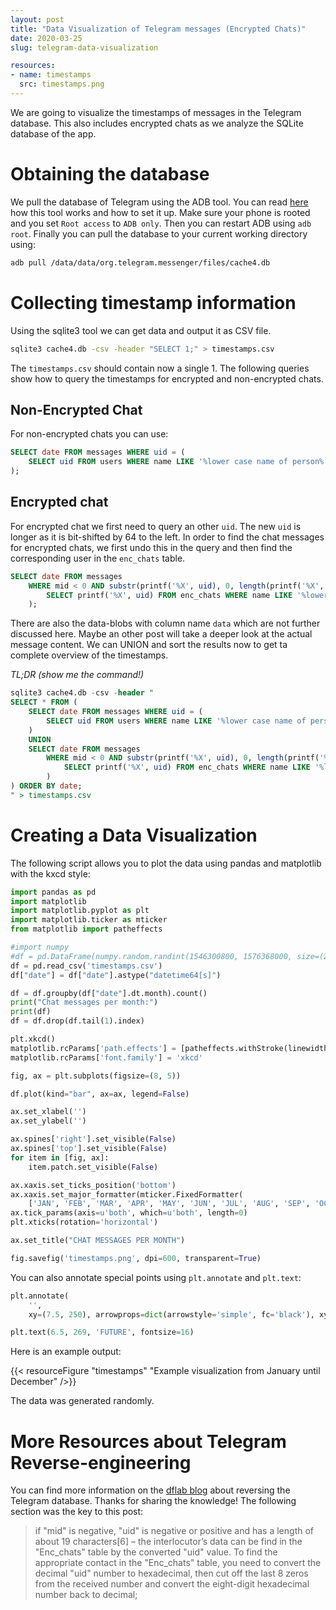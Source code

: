 ```yaml
---
layout: post
title: "Data Visualization of Telegram messages (Encrypted Chats)"
date: 2020-03-25
slug: telegram-data-visualization

resources:
- name: timestamps
  src: timestamps.png
---
```


We are going to visualize the timestamps of messages in the Telegram database. This also includes encrypted chats as we analyze the SQLite database of the app.

# Obtaining the database

We pull the database of Telegram using the ADB tool. You can read [here](https://developer.android.com/studio/command-line/adb) how this tool works and how to set it up. Make sure your phone is rooted and you set `Root access` to `ADB only`. Then you can restart ADB using `adb root`. Finally you can pull the database to your current working directory using:

```bash
adb pull /data/data/org.telegram.messenger/files/cache4.db
```

# Collecting timestamp information

Using the sqlite3 tool we can get data and output it as CSV file.

```bash
sqlite3 cache4.db -csv -header "SELECT 1;" > timestamps.csv
```

The `timestamps.csv` should contain now a single 1. The following queries show how to query the timestamps for encrypted and non-encrypted chats.

## Non-Encrypted Chat

For non-encrypted chats you can use:

```sql
SELECT date FROM messages WHERE uid = (
    SELECT uid FROM users WHERE name LIKE '%lower case name of person%'
);
```

## Encrypted chat

For encrypted chat we first need to query an other `uid`. The new `uid` is longer as it is bit-shifted by 64 to the left. In order to find the chat messages for encrypted chats, we first undo this in the query and then find the corresponding user in the `enc_chats` table.

```sql
SELECT date FROM messages
    WHERE mid < 0 AND substr(printf('%X', uid), 0, length(printf('%X', uid)) - 7) = (
        SELECT printf('%X', uid) FROM enc_chats WHERE name LIKE '%lower case name of person%'
    );
```

There are also the data-blobs with column name `data` which are not further discussed here. Maybe an other post will take a deeper look at the actual message content.
We can UNION and sort the results now to get ta complete overview of the timestamps.

_TL;DR (show me the command!)_

```sql
sqlite3 cache4.db -csv -header "
SELECT * FROM (
    SELECT date FROM messages WHERE uid = (
        SELECT uid FROM users WHERE name LIKE '%lower case name of person%'
    )
    UNION
    SELECT date FROM messages
        WHERE mid < 0 AND substr(printf('%X', uid), 0, length(printf('%X', uid)) - 7) = (
            SELECT printf('%X', uid) FROM enc_chats WHERE name LIKE '%lower case name of person%'
        )
) ORDER BY date;
" > timestamps.csv
```

# Creating a Data Visualization

The following script allows you to plot the data using pandas and matplotlib with the kxcd style:

```python
import pandas as pd
import matplotlib
import matplotlib.pyplot as plt
import matplotlib.ticker as mticker
from matplotlib import patheffects

#import numpy
#df = pd.DataFrame(numpy.random.randint(1546300800, 1576368000, size=(2000, 1)), columns=['date'])
df = pd.read_csv('timestamps.csv')
df["date"] = df["date"].astype("datetime64[s]")

df = df.groupby(df["date"].dt.month).count()
print("Chat messages per month:")
print(df)
df = df.drop(df.tail(1).index)

plt.xkcd()
matplotlib.rcParams['path.effects'] = [patheffects.withStroke(linewidth=0)]
matplotlib.rcParams['font.family'] = 'xkcd'

fig, ax = plt.subplots(figsize=(8, 5))

df.plot(kind="bar", ax=ax, legend=False)

ax.set_xlabel('')
ax.set_ylabel('')

ax.spines['right'].set_visible(False)
ax.spines['top'].set_visible(False)
for item in [fig, ax]:
    item.patch.set_visible(False)

ax.xaxis.set_ticks_position('bottom')
ax.xaxis.set_major_formatter(mticker.FixedFormatter(
    ['JAN', 'FEB', 'MAR', 'APR', 'MAY', 'JUN', 'JUL', 'AUG', 'SEP', 'OCT', 'NOV', 'DEC']))
ax.tick_params(axis=u'both', which=u'both', length=0)
plt.xticks(rotation='horizontal')

ax.set_title("CHAT MESSAGES PER MONTH")

fig.savefig('timestamps.png', dpi=600, transparent=True)
```

You can also annotate special points using `plt.annotate` and `plt.text`:

```python
plt.annotate(
    '',
    xy=(7.5, 250), arrowprops=dict(arrowstyle='simple', fc='black'), xytext=(6.5, 250), annotation_clip=False)

plt.text(6.5, 269, 'FUTURE', fontsize=16)
```

Here is an example output:

{{< resourceFigure "timestamps" "Example visualization from January until December" />}}

The data was generated randomly.

# More Resources about Telegram Reverse-engineering

You can find more information on the [dflab blog](https://dflab.blogspot.com/2019/01/cache4db-file-of-telegram-for-android_3.html) about reversing the Telegram database. Thanks for sharing the knowledge! The following section was the key to this post:

> if "mid" is negative, "uid" is negative or positive and has a length of about 19 characters[6] – the interlocutor’s data can be find in the "Enc_chats" table by the converted "uid" value. To find the appropriate contact in the "Enc_chats" table, you need to convert the decimal "uid" number to hexadecimal, then cut off the last 8 zeros from the received number and convert the eight-digit hexadecimal number back to decimal;